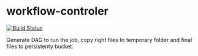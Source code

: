 # workflow-controler

[![Build Status](http://img.shields.io/travis/liabifano/ml-aws.svg?style=flat)](https://travis-ci.com/project-workflow-kubernetes/workflow-controler)

Generate DAG to run the job, copy right files to temporary folder and final files to persistenty bucket.
